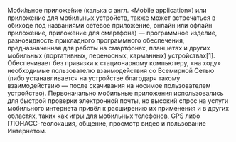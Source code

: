 Моби́льное приложе́ние (калька с англ. «Mobile application») или приложение для мобильных устройств, также может встречаться в обиходе под названиями сетевое приложение, онлайн или офлайн приложение, приложение для смартфона) — программное изделие, разновидность прикладного программного обеспечения, предназначенная для работы на смартфонах, планшетах и других мобильных (портативных, переносных, карманных) устройствах[1]. Обеспечивает без привязки к стационарному компьютеру, «на ходу» необходимые пользователю взаимодействия со Всемирной Сетью (либо устанавливается на устройстве благодаря такому взаимодействию — после скачивания на носимое пользователем устройство). Первоначально мобильные приложения использовались для быстрой проверки электронной почты, но высокий спрос на услуги мобильного интернета привёл к расширению их применения и в других областях, таких как игры для мобильных телефонов, GPS либо ГЛОНАСС-геолокация, общение, просмотр видео и пользование Интернетом.
